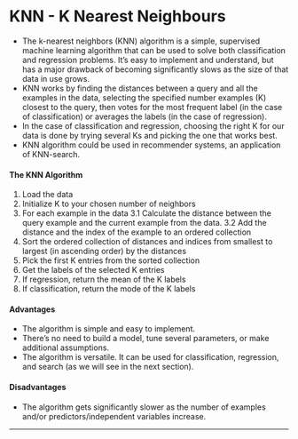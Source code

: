 # KNN - K Nearest Neighbours

* The k-nearest neighbors (KNN) algorithm is a simple, supervised machine learning algorithm that can be used to solve both classification and regression problems. It’s easy to implement and understand, but has a major drawback of becoming significantly slows as the size of that data in use grows.
* KNN works by finding the distances between a query and all the examples in the data, selecting the specified number examples (K) closest to the query, then votes for the most frequent label (in the case of classification) or averages the labels (in the case of regression).
* In the case of classification and regression, choosing the right K for our data is done by trying several Ks and picking the one that works best.
* KNN algorithm could be used in recommender systems, an application of KNN-search.

#### The KNN Algorithm
1. Load the data
2. Initialize K to your chosen number of neighbors
3. For each example in the data
    3.1 Calculate the distance between the query example and the current example from the data.
    3.2 Add the distance and the index of the example to an ordered collection
4. Sort the ordered collection of distances and indices from smallest to largest (in ascending order) by the distances
5. Pick the first K entries from the sorted collection
6. Get the labels of the selected K entries
7. If regression, return the mean of the K labels
8. If classification, return the mode of the K labels

#### Advantages
* The algorithm is simple and easy to implement.
* There’s no need to build a model, tune several parameters, or make additional assumptions.
* The algorithm is versatile. It can be used for classification, regression, and search (as we will see in the next section).

#### Disadvantages
* The algorithm gets significantly slower as the number of examples and/or predictors/independent variables increase.

---

